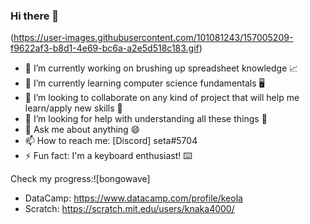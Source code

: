 ### Hi there 👋

(https://user-images.githubusercontent.com/101081243/157005209-f9622af3-b8d1-4e69-bc6a-a2e5d518c183.gif)

- 🔭 I’m currently working on brushing up spreadsheet knowledge 📈
- 🌱 I’m currently learning computer science fundamentals 🖥️
- 👯 I’m looking to collaborate on any kind of project that will help me learn/apply new skills 🥼
- 🤔 I’m looking for help with understanding all these things 🧠
- 💬 Ask me about anything 😄
- 📫 How to reach me: [Discord] seta#5704
- ⚡ Fun fact: I'm a keyboard enthusiast! ⌨️


Check my progress:![bongowave]

- DataCamp: https://www.datacamp.com/profile/keola
- Scratch: https://scratch.mit.edu/users/knaka4000/
